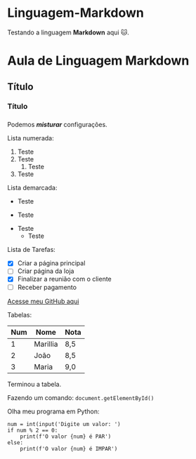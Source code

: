 # Linguagem-Markdown 
 Testando a linguagem **Markdown** aqui 🐱. 

# Aula de Linguagem Markdown
## Título
### Título
###

Podemos __*misturar*__ configurações. 

Lista numerada: 

1. Teste
2. Teste
   1. Teste
4. Teste

Lista demarcada: 

* Teste
- Teste 
* Teste
    - Teste 

Lista de Tarefas: 

- [x] Criar a página principal
- [ ] Criar página da loja
- [x] Finalizar a reunião com o cliente
- [ ] Receber pagamento

[Acesse meu GitHub aqui](https://github.com/marilliadantas)

Tabelas: 

Num | Nome | Nota
---|---|---
1 | Marillia | 8,5
2 | João | 8,5 
3 | Maria | 9,0

Terminou a tabela. 

Fazendo um comando: 
`document.getElementById()`

Olha meu programa em Python: 

```
num = int(input('Digite um valor: ')
if num % 2 == 0:
    print(f'O valor {num} é PAR')
else:
    print(f'O valor {num} é IMPAR') 
```

